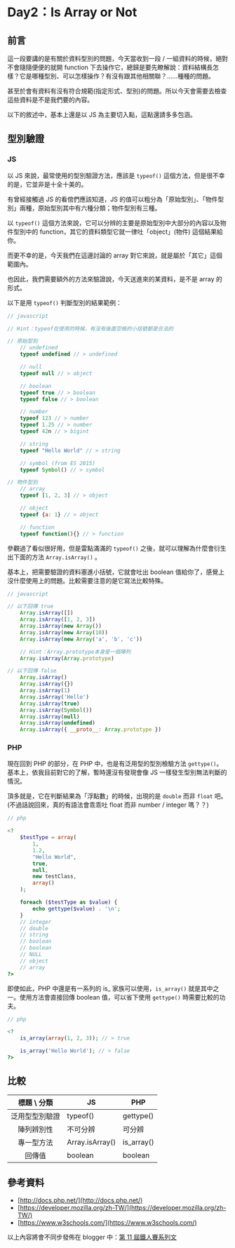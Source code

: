 # Day2：Is Array or Not

## 前言

這一段要講的是有關於資料型別的問題，今天當收到一段 / 一組資料的時候，絕對不會隨隨便便的就開 function 下去操作它，總歸是要先瞭解說：資料結構長怎樣？它是哪種型別、可以怎樣操作？有沒有跟其他相關聯？……種種的問題。

甚至於會有資料有沒有符合規範(指定形式、型別)的問題。所以今天會需要去檢查這些資料是不是我們要的內容。

以下的敘述中，基本上還是以 JS 為主要切入點，這點還請多多包涵。

## 型別驗證

### JS

以 JS 來說，最常使用的型別驗證方法，應該是 `typeof()` 這個方法，但是很不幸的是，它並非是十全十美的。

有曾經接觸過 JS 的看倌們應該知道，JS 的值可以粗分為「原始型別」、「物件型別」兩種，原始型別其中有六種分類；物件型別有三種。

以 `typeof()` 這個方法來說，它可以分辨的主要是原始型別中大部分的內容以及物件型別中的 function，其它的資料類型它就一律吐「object」(物件) 這個結果給你。

而更不幸的是，今天我們在這邊討論的 array 對它來說，就是屬於「其它」這個範圍內。

也因此，我們需要額外的方法來驗證說，今天送進來的某資料，是不是 array 的形式。

以下是用 `typeof()` 判斷型別的結果範例：

```javascript
// javascript

// Hint：typeof在使用的時候，有沒有後面空格的小括號都是合法的

// 原始型別
    // undefined
    typeof undefined // > undefined

    // null
    typeof null // > object

    // boolean
    typeof true // > boolean
    typeof false // > boolean

    // number
    typeof 123 // > number
    typeof 1.25 // > number
    typeof 42n // > bigint

    // string
    typeof "Hello World" // > string

    // symbol (from ES 2015)
    typeof Symbol() // > symbol

// 物件型別
    // array
    typeof [1, 2, 3] // > object

    // object
    typeof {a: 1} // > object

    // function
    typeof function(){} // > function
```

參觀過了看似很好用，但是雷點滿滿的 `typeof()` 之後，就可以理解為什麼會衍生出下面的方法 `Array.isArray()` 。

基本上，把需要驗證的資料塞進小括號，它就會吐出 boolean 值給你了，感覺上沒什麼使用上的問題。比較需要注意的是它寫法比較特殊。

```javascript
// javascript

// 以下回傳 true
    Array.isArray([])
    Array.isArray([1, 2, 3])
    Array.isArray(new Array())
    Array.isArray(new Array(10))
    Array.isArray(new Array('a', 'b', 'c'))

    // Hint：Array.prototype本身是一個陣列
    Array.isArray(Array.prototype)

// 以下回傳 false
    Array.isArray()
    Array.isArray({})
    Array.isArray(1)
    Array.isArray('Hello')
    Array.isArray(true)
    Array.isArray(Symbol())
    Array.isArray(null)
    Array.isArray(undefined)
    Array.isArray({ __proto__: Array.prototype })
```

### PHP

現在回到 PHP 的部分，在 PHP 中，也是有泛用型的型別檢驗方法 `gettype()`。
基本上，依我目前對它的了解，暫時還沒有發現會像 JS 一樣發生型別無法判斷的情況。

頂多就是，它在判斷結果為「浮點數」的時候，出現的是 `double` 而非 `float` 吧。 (不過話說回來，真的有語法會乖乖吐 float 而非 number / integer 嗎？？)

```php
// php

<?
    $testType = array(
        1,
        1.2,
        "Hello World",
        true,
        null,
        new testClass,
        array()
    );

    foreach ($testType as $value) {
        echo gettype($value) . '\n';
    }
    // integer
    // double
    // string
    // boolean
    // boolean
    // NULL
    // object
    // array
?>

```

即使如此，PHP 中還是有一系列的 is_ 家族可以使用，`is_array()` 就是其中之一。使用方法會直接回傳 boolean 值，可以省下使用 `gettype()` 時需要比較的功夫。

```php
// php

<?
    is_array(array(1, 2, 3)); // > true

    is_array('Hello World'); // > false
?>
```

## 比較

|標題 \ 分類|JS|PHP|
|:----:|----|----|
|泛用型型別驗證|typeof()|gettype()|
|陣列辨別性|不可分辨|可分辨|
|專一型方法|Array.isArray()|is_array()|
|回傳值|boolean|boolean|

## 參考資料

+ [http://docs.php.net/](http://docs.php.net/)
+ [https://developer.mozilla.org/zh-TW/](https://developer.mozilla.org/zh-TW/)
+ [https://www.w3schools.com/](https://www.w3schools.com/)

以上內容將會不同步發佈在 blogger 中：[第 11 屆鐵人賽系列文](https://blog.hinahina.tw/search/label/2020%20%E9%90%B5%E4%BA%BA%E8%B3%BD)